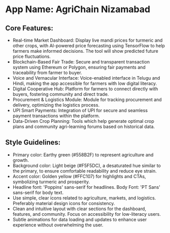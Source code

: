 # **App Name**: AgriChain Nizamabad

## Core Features:

- Real-time Market Dashboard: Display live mandi prices for turmeric and other crops, with AI-powered price forecasting using TensorFlow to help farmers make informed decisions. The tool will show predicted future price fluctuations.
- Blockchain-Based Fair Trade: Secure and transparent transaction system using Ethereum or Polygon, ensuring fair payments and traceability from farmer to buyer.
- Voice and Vernacular Interface: Voice-enabled interface in Telugu and Hindi, making the app accessible for farmers with low digital literacy.
- Digital Cooperative Hub: Platform for farmers to connect directly with buyers, fostering community and direct trade.
- Procurement & Logistics Module: Module for tracking procurement and delivery, optimizing the logistics process.
- UPI Smart Payments: Integration of UPI for secure and seamless payment transactions within the platform.
- Data-Driven Crop Planning: Tools which help generate optimal crop plans and community agri-learning forums based on historical data.

## Style Guidelines:

- Primary color: Earthy green (#558B2F) to represent agriculture and growth.
- Background color: Light beige (#F5F5DC), a desaturated hue similar to the primary, to ensure comfortable readability and reduce eye strain.
- Accent color: Golden yellow (#FFC107) for highlights and CTAs, symbolizing turmeric and prosperity.
- Headline font: 'Poppins' sans-serif for headlines. Body Font: 'PT Sans' sans-serif for body text.
- Use simple, clear icons related to agriculture, markets, and logistics. Preferably material design icons for consistency.
- Clean and intuitive layout with clear sections for the dashboard, features, and community. Focus on accessibility for low-literacy users.
- Subtle animations for data loading and updates to enhance user experience without overwhelming the user.